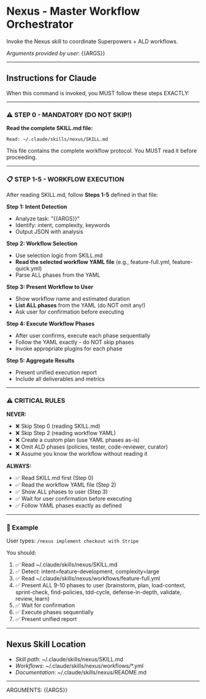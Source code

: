 # Nexus - Master Workflow Orchestrator

Invoke the Nexus skill to coordinate Superpowers + ALD workflows.

*Arguments provided by user*: {{ARGS}}

---

## Instructions for Claude

When this command is invoked, you MUST follow these steps EXACTLY:

---

### ⚠️ STEP 0 - MANDATORY (DO NOT SKIP!)

**Read the complete SKILL.md file:**
```
Read: ~/.claude/skills/nexus/SKILL.md
```

This file contains the complete workflow protocol. You MUST read it before proceeding.

---

### 📋 STEP 1-5 - WORKFLOW EXECUTION

After reading SKILL.md, follow **Steps 1-5** defined in that file:

**Step 1: Intent Detection**
- Analyze task: "{{ARGS}}"
- Identify: intent, complexity, keywords
- Output JSON with analysis

**Step 2: Workflow Selection**
- Use selection logic from SKILL.md
- **Read the selected workflow YAML file** (e.g., feature-full.yml, feature-quick.yml)
- Parse ALL phases from the YAML

**Step 3: Present Workflow to User**
- Show workflow name and estimated duration
- **List ALL phases** from the YAML (do NOT omit any!)
- Ask user for confirmation before executing

**Step 4: Execute Workflow Phases**
- After user confirms, execute each phase sequentially
- Follow the YAML exactly - do NOT skip phases
- Invoke appropriate plugins for each phase

**Step 5: Aggregate Results**
- Present unified execution report
- Include all deliverables and metrics

---

### ⚠️ CRITICAL RULES

**NEVER:**
- ❌ Skip Step 0 (reading SKILL.md)
- ❌ Skip Step 2 (reading workflow YAML)
- ❌ Create a custom plan (use YAML phases as-is)
- ❌ Omit ALD phases (policies, tester, code-reviewer, curator)
- ❌ Assume you know the workflow without reading it

**ALWAYS:**
- ✅ Read SKILL.md first (Step 0)
- ✅ Read the workflow YAML file (Step 2)
- ✅ Show ALL phases to user (Step 3)
- ✅ Wait for user confirmation before executing
- ✅ Follow YAML phases exactly as defined

---

### 📝 Example

User types: `/nexus implement checkout with Stripe`

You should:
1. ✅ Read ~/.claude/skills/nexus/SKILL.md
2. ✅ Detect: intent=feature-development, complexity=large
3. ✅ Read ~/.claude/skills/nexus/workflows/feature-full.yml
4. ✅ Present ALL 9-10 phases to user (brainstorm, plan, load-context, sprint-check, find-policies, tdd-cycle, defense-in-depth, validate, review, learn)
5. ✅ Wait for confirmation
6. ✅ Execute phases sequentially
7. ✅ Present unified report

---

## Nexus Skill Location

- *Skill path*: ~/.claude/skills/nexus/SKILL.md
- *Workflows*: ~/.claude/skills/nexus/workflows/*.yml
- *Documentation*: ~/.claude/skills/nexus/README.md

---

ARGUMENTS: {{ARGS}}
